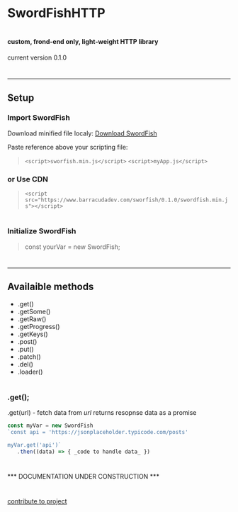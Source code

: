 # SwordFishHTTP
#
#### custom, frond-end only, light-weight HTTP library
current version 0.1.0
# 
#
______________
## Setup

### Import SwordFish

Download minified file localy:
[Download SwordFish](http://www.barracudadev.com)

Paste reference above your scripting file:
> `<script>sworfish.min.js</script>`
> `<script>myApp.js</script>`

### or Use CDN

> `<script src="https://www.barracudadev.com/sworfish/0.1.0/swordfish.min.js"></script>`
# 
### Initialize SwordFish

> const yourVar = new SwordFish;
# 
# 
# 
___________
## Availaible methods
* .get()
* .getSome()
* .getRaw()
* .getProgress()
* .getKeys()
* .post()
* .put()
* .patch()
* .del()
* .loader()
#
### .get();
 .get(url) - fetch data from *url* returns resopnse data as a promise

 ```javascript
 const myVar = new SwordFish
`const api = 'https://jsonplaceholder.typicode.com/posts'

myVar.get('api')`
    .then((data) => { _code to handle data_ })
```
# 
# 
 *** DOCUMENTATION UNDER CONSTRUCTION ***
 # 
 # 
[contribute to project](http://www.barracudadev.com)
